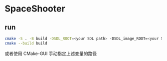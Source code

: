 # SpaceShooter

## run

```bash
cmake -S . -B build -DSDL_ROOT=<your SDL path> -DSDL_image_ROOT=<your SDL_image path> -DSDL_ttf_ROOT=<your SDL_ttf path>
cmake --build build
```
或者使用 CMake-GUI 手动指定上述变量的路径
